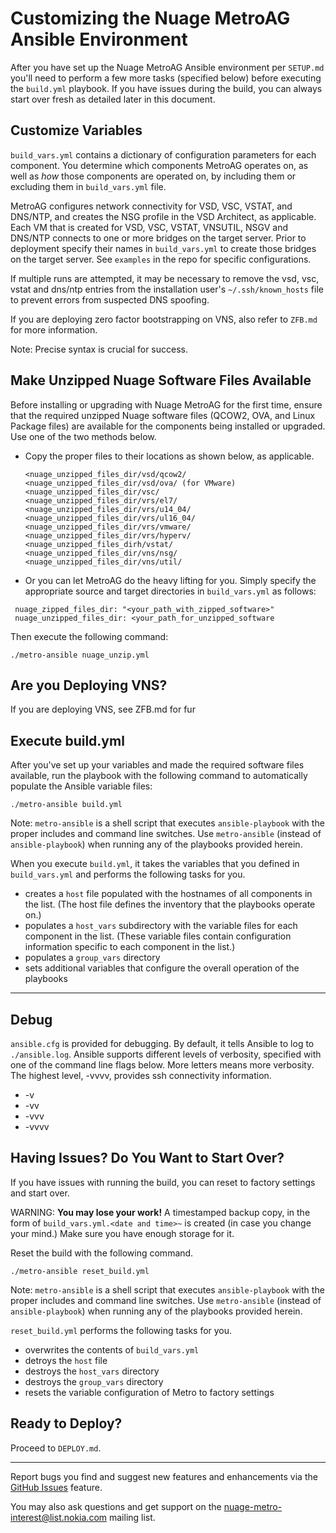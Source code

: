 # Customizing the Nuage MetroAG Ansible Environment
After you have set up the Nuage MetroAG Ansible environment per `SETUP.md` you'll need to perform a few more tasks (specified below) before executing the `build.yml` playbook. If you have issues during the build, you can always start over fresh as detailed later in this document.
## Customize Variables
`build_vars.yml` contains a dictionary of configuration parameters for each component. You determine which components MetroAG operates on, as well as *how* those components are operated on, by including them or excluding them in `build_vars.yml` file.

MetroAG configures network connectivity for VSD, VSC, VSTAT, and DNS/NTP, and creates the NSG profile in the VSD Architect, as applicable. Each VM that is created for VSD, VSC, VSTAT, VNSUTIL, NSGV and DNS/NTP connects to one or more bridges on the target server. Prior to deployment specify their names in `build_vars.yml` to create those bridges on the target server. See `examples` in the repo for specific configurations.

If multiple runs are attempted, it may be necessary to remove the vsd, vsc, vstat and dns/ntp entries from the installation user's `~/.ssh/known_hosts` file to prevent errors from suspected DNS spoofing.

If you are deploying zero factor bootstrapping on VNS, also refer to `ZFB.md` for more information.

Note: Precise syntax is crucial for success.

## Make Unzipped Nuage Software Files Available
Before installing or upgrading with Nuage MetroAG for the first time, ensure that the required unzipped Nuage software files (QCOW2, OVA, and Linux Package files) are available for the components being installed or upgraded. Use one of the two methods below.
* Copy the proper files to their locations as shown below, as applicable.

  ```
  <nuage_unzipped_files_dir/vsd/qcow2/
  <nuage_unzipped_files_dir/vsd/ova/ (for VMware)
  <nuage_unzipped_files_dir/vsc/
  <nuage_unzipped_files_dir/vrs/el7/
  <nuage_unzipped_files_dir/vrs/u14_04/
  <nuage_unzipped_files_dir/vrs/ul16_04/
  <nuage_unzipped_files_dir/vrs/vmware/
  <nuage_unzipped_files_dir/vrs/hyperv/
  <nuage_unzipped_files_dirh/vstat/
  <nuage_unzipped_files_dir/vns/nsg/
  <nuage_unzipped_files_dir/vns/util/
  ```
* Or you can let MetroAG do the heavy lifting for you. Simply specify the appropriate source and target directories in `build_vars.yml` as follows:  
```
 nuage_zipped_files_dir: "<your_path_with_zipped_software>"    
 nuage_unzipped_files_dir: <your_path_for_unzipped_software  
```
  Then execute the following command:

  `./metro-ansible nuage_unzip.yml`

## Are you Deploying VNS?
If you are deploying VNS, see ZFB.md for fur
## Execute build.yml
After you've set up your variables and made the required software files available, run the playbook with the following command to automatically populate the Ansible variable files:

`./metro-ansible build.yml`

Note: `metro-ansible` is a shell script that executes `ansible-playbook` with the proper includes and command line switches. Use `metro-ansible` (instead of `ansible-playbook`) when running any of the playbooks provided herein.

  When you execute `build.yml`, it takes the variables that you defined in `build_vars.yml` and performs the following tasks for you.
* creates a `host` file populated with the hostnames of all components in the list. (The host file defines the inventory that the playbooks operate on.)
* populates a `host_vars` subdirectory with the variable files for each component in the list. (These variable files contain configuration information specific to each component in the list.)
* populates a `group_vars` directory
* sets additional variables that configure the overall operation of the playbooks
***
## Debug
`ansible.cfg` is provided for debugging. By default, it tells Ansible to log to `./ansible.log`. Ansible supports different levels of verbosity, specified with one of the command line flags below. More letters means more verbosity. The highest level, -vvvv, provides ssh connectivity information.
* -v
* -vv
* -vvv
* -vvvv

## Having Issues? Do You Want to Start Over?
If you have issues with running the build, you can reset to factory settings and start over.

WARNING: **You may lose your work!** A timestamped backup copy, in the form of `build_vars.yml.<date and time>~` is created (in case you change your mind.) Make sure you have enough storage for it.


Reset the build with the following command.


`./metro-ansible reset_build.yml`

Note: `metro-ansible` is a shell script that executes `ansible-playbook` with the proper includes and command line switches. Use `metro-ansible` (instead of `ansible-playbook`) when running any of the playbooks provided herein.

`reset_build.yml` performs the following tasks for you.
* overwrites the contents of `build_vars.yml`
* detroys the `host` file
* destroys the `host_vars` directory
* destroys the `group_vars` directory
* resets the variable configuration of Metro to factory settings

## Ready to Deploy?

Proceed to `DEPLOY.md`.

---
Report bugs you find and suggest new features and enhancements via the [GitHub Issues](https://github.com/nuagenetworks/nuage-metro/issues "nuage-metro issues") feature.

 You may also ask questions and get support on the [nuage-metro-interest@list.nokia.com](mailto:nuage-metro-interest@list.nokia.com "send email to nuage-metro project") mailing list.
